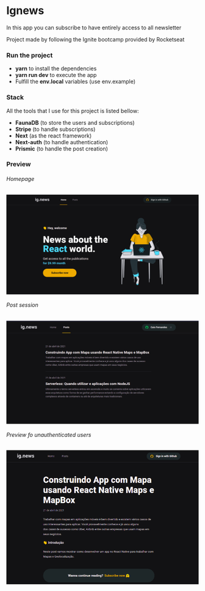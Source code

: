 # Ignews

<p>In this app you can subscribe to have entirely access to all newsletter</p>
<p>Project made by following the Ignite bootcamp provided by Rocketseat</p>

### Run the project

- **yarn** to install the dependencies
- **yarn run dev** to execute the app
- Fulfill the **env.local** variables (use env.example)

### Stack

</hr>

All the tools that I use for this project is listed bellow:

- **FaunaDB** (to store the users and subscriptions)
- **Stripe** (to handle subscriptions)
- **Next** (as the react framework)
- **Next-auth** (to handle authentication)
- **Prismic** (to handle the post creation)

### Preview

</hr>

###### Homepage

<img align="center" src="./assets/homepage.png" >

###### Post session

<img align="center" src="./assets/posts.png" >

###### Preview fo unauthenticated users

<img align="center" src="./assets/preview.png" >
